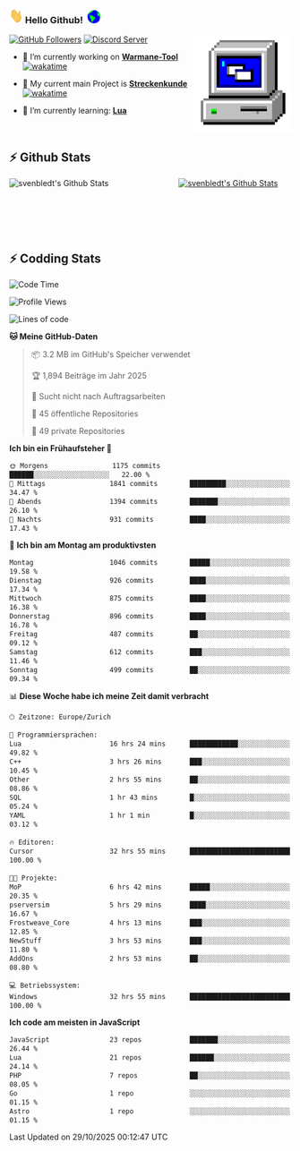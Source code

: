 ### <img src="https://github.com/svenbledt/svenbledt/blob/main/Assets/Hi.gif" height="28" width="24"> **Hello Github!** &nbsp;<img src="https://github.com/svenbledt/svenbledt/blob/main/Assets/Earth.gif" height="24" width="24">
[![GitHub Followers](https://img.shields.io/github/followers/svenbledt?label=Follow&style=flat-squaree&logo=github&labelColor=black&color=black&cacheSeconds=5)](https://github.com/svenbledt)
[![Discord Server](https://img.shields.io/discord/443405445831327754?style=flat-squeree&logo=discord&logoColor=white&label=Trojan%20Chillecke%20Server&labelColor=black&color=gray&cacheSeconds=3650)](https://discord.gg/c6GZKjVhxw)
<img align="right" alt="PC GIF" src="https://github.com/svenbledt/svenbledt/blob/main/Assets/PC.gif" width="175" />

<p>

 - 🔭 I’m currently working on **[Warmane-Tool](https://github.com/svenbledt/Warmane-Bot)** [![wakatime](https://wakatime.com/badge/user/eb1cebc0-6a00-4f39-ab37-6770a4331515/project/b1c02622-6489-4920-898c-6e91c5bba727.svg)](https://wakatime.com/badge/user/eb1cebc0-6a00-4f39-ab37-6770a4331515/project/b1c02622-6489-4920-898c-6e91c5bba727)
 - 🔭 My current main Project is **[Streckenkunde](https://github.com/Streckenkunde)** [![wakatime](https://wakatime.com/badge/user/eb1cebc0-6a00-4f39-ab37-6770a4331515/project/8c10f4f0-0d09-4e0e-b526-eec4de9936b6.svg)](https://wakatime.com/badge/user/eb1cebc0-6a00-4f39-ab37-6770a4331515/project/8c10f4f0-0d09-4e0e-b526-eec4de9936b6)

 - 🌱 I’m currently learning: **[Lua](https://www.lua.org/)**
 
</p>

<br>

## :zap: Github Stats

<a href="https://github.com/svenbledt">
  <img align="left" src="https://github-readme-stats.vercel.app/api?username=svenbledt&show_icons=true&title_color=c9d1d9&icon_color=58a6da&text_color=c9d1d9&bg_color=0d1117&hide=issues" alt="svenbledt's Github Stats" width="60%">
 </a>
 <a href="https://github.com/svenbledt">
 <img src="https://github-readme-stats.vercel.app/api/top-langs/?username=svenbledt&show_icons=true&title_color=c9d1d9&icon_color=58a6da&text_color=c9d1d9&bg_color=0d1117" alt="svenbledt's Github Stats" width="35%">
 </a>

<br> <br> <br> <br> 
## :zap: Codding Stats

<!--START_SECTION:waka-->
![Code Time](http://img.shields.io/badge/Code%20Time-1%2C100%20hrs%2035%20mins-blue)

![Profile Views](http://img.shields.io/badge/Profilansichten-1-blue)

![Lines of code](https://img.shields.io/badge/Seit%20Hallo%20Welt%20habe%20ich%20geschrieben-44.9%20million%20Codezeilen-blue)

**🐱 Meine GitHub-Daten** 

> 📦 3.2 MB im GitHub's Speicher verwendet 
 > 
> 🏆 1,894 Beiträge im Jahr 2025
 > 
> 🚫 Sucht nicht nach Auftragsarbeiten
 > 
> 📜 45 öffentliche Repositories 
 > 
> 🔑 49 private Repositories 
 > 
**Ich bin ein Frühaufsteher 🐤** 

```text
🌞 Morgens                1175 commits        ██████░░░░░░░░░░░░░░░░░░░   22.00 % 
🌆 Mittags                1841 commits        █████████░░░░░░░░░░░░░░░░   34.47 % 
🌃 Abends                 1394 commits        ███████░░░░░░░░░░░░░░░░░░   26.10 % 
🌙 Nachts                 931 commits         ████░░░░░░░░░░░░░░░░░░░░░   17.43 % 
```
📅 **Ich bin am Montag am produktivsten** 

```text
Montag                   1046 commits        █████░░░░░░░░░░░░░░░░░░░░   19.58 % 
Dienstag                 926 commits         ████░░░░░░░░░░░░░░░░░░░░░   17.34 % 
Mittwoch                 875 commits         ████░░░░░░░░░░░░░░░░░░░░░   16.38 % 
Donnerstag               896 commits         ████░░░░░░░░░░░░░░░░░░░░░   16.78 % 
Freitag                  487 commits         ██░░░░░░░░░░░░░░░░░░░░░░░   09.12 % 
Samstag                  612 commits         ███░░░░░░░░░░░░░░░░░░░░░░   11.46 % 
Sonntag                  499 commits         ██░░░░░░░░░░░░░░░░░░░░░░░   09.34 % 
```


📊 **Diese Woche habe ich meine Zeit damit verbracht** 

```text
🕑︎ Zeitzone: Europe/Zurich

💬 Programmiersprachen: 
Lua                      16 hrs 24 mins      ████████████░░░░░░░░░░░░░   49.82 % 
C++                      3 hrs 26 mins       ███░░░░░░░░░░░░░░░░░░░░░░   10.45 % 
Other                    2 hrs 55 mins       ██░░░░░░░░░░░░░░░░░░░░░░░   08.86 % 
SQL                      1 hr 43 mins        █░░░░░░░░░░░░░░░░░░░░░░░░   05.24 % 
YAML                     1 hr 1 min          █░░░░░░░░░░░░░░░░░░░░░░░░   03.12 % 

🔥 Editoren: 
Cursor                   32 hrs 55 mins      █████████████████████████   100.00 % 

🐱‍💻 Projekte: 
MoP                      6 hrs 42 mins       █████░░░░░░░░░░░░░░░░░░░░   20.35 % 
pserversim               5 hrs 29 mins       ████░░░░░░░░░░░░░░░░░░░░░   16.67 % 
Frostweave_Core          4 hrs 13 mins       ███░░░░░░░░░░░░░░░░░░░░░░   12.85 % 
NewStuff                 3 hrs 53 mins       ███░░░░░░░░░░░░░░░░░░░░░░   11.80 % 
AddOns                   2 hrs 53 mins       ██░░░░░░░░░░░░░░░░░░░░░░░   08.80 % 

💻 Betriebssystem: 
Windows                  32 hrs 55 mins      █████████████████████████   100.00 % 
```

**Ich code am meisten in JavaScript** 

```text
JavaScript               23 repos            ███████░░░░░░░░░░░░░░░░░░   26.44 % 
Lua                      21 repos            ██████░░░░░░░░░░░░░░░░░░░   24.14 % 
PHP                      7 repos             ██░░░░░░░░░░░░░░░░░░░░░░░   08.05 % 
Go                       1 repo              ░░░░░░░░░░░░░░░░░░░░░░░░░   01.15 % 
Astro                    1 repo              ░░░░░░░░░░░░░░░░░░░░░░░░░   01.15 % 
```




 Last Updated on 29/10/2025 00:12:47 UTC
<!--END_SECTION:waka-->
